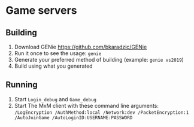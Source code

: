 # Game servers

## Building

1. Download GENie https://github.com/bkaradzic/GENie
2. Run it once to see the usage: `genie`
3. Generate your preferred method of building (example: `genie vs2019`)
3. Build using what you generated

## Running

1. Start `Login_debug` and `Game_debug`
2. Start The MxM client with these command line arguments: `/LogEncryption /AuthMethod:local /Network:dev /PacketEncryption:1 /AutoJoinGame /AutoLoginID:USERNAME:PASSWORD`

